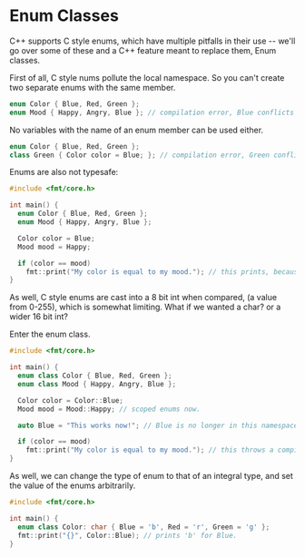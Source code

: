 # Enum Classes

C++ supports C style enums, which have multiple pitfalls in their use -- we'll go over some of these and a C++ feature meant to replace them, Enum classes.

First of all, C style nums pollute the local namespace. So you can't create two separate enums with the same member.

```cpp
enum Color { Blue, Red, Green };
enum Mood { Happy, Angry, Blue }; // compilation error, Blue conflicts with a previous declaration in Color
```

No variables with the name of an enum member can be used either.

```cpp
enum Color { Blue, Red, Green };
class Green { Color color = Blue; }; // compilation error, Green conflicts with a previous declaration in Color.
```

Enums are also not typesafe:

```cpp
#include <fmt/core.h>

int main() {
  enum Color { Blue, Red, Green };
  enum Mood { Happy, Angry, Blue };

  Color color = Blue;
  Mood mood = Happy;

  if (color == mood)
    fmt::print("My color is equal to my mood."); // this prints, because color = 0 and mood = 0.
}
```

As well, C style enums are cast into a 8 bit int when compared, (a value from 0-255), which is somewhat limiting. What if we wanted a char? or a wider 16 bit int?

Enter the enum class.

```cpp
#include <fmt/core.h>

int main() {
  enum class Color { Blue, Red, Green };
  enum class Mood { Happy, Angry, Blue };

  Color color = Color::Blue;
  Mood mood = Mood::Happy; // scoped enums now.

  auto Blue = "This works now!"; // Blue is no longer in this namespace.

  if (color == mood)
    fmt::print("My color is equal to my mood."); // this throws a compile time error, because the type of Color does not match type of Mood.
}
```

As well, we can change the type of enum to that of an integral type, and set the value of the enums arbitrarily.

```cpp
#include <fmt/core.h>

int main() {
  enum class Color: char { Blue = 'b', Red = 'r', Green = 'g' };
  fmt::print("{}", Color::Blue); // prints 'b' for Blue.
}
```
